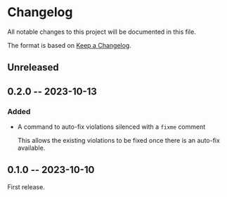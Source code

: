# Changelog

All notable changes to this project will be documented in this file.

The format is based on [Keep a Changelog](https://keepachangelog.com/en/1.0.0/).

## Unreleased

## 0.2.0 -- 2023-10-13

### Added

- A command to auto-fix violations silenced with a `fixme` comment

  This allows the existing violations to be fixed once there is an auto-fix
  available.

## 0.1.0 -- 2023-10-10

First release.
